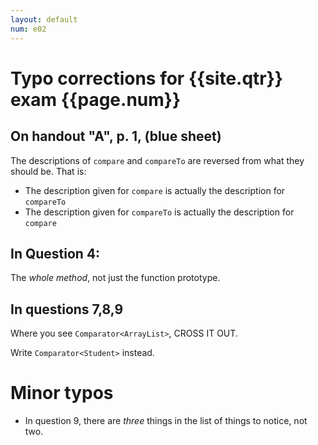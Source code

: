 ```yaml
---
layout: default
num: e02
---
```


# Typo corrections for {{site.qtr}} exam {{page.num}}

## On handout "A", p. 1, (blue sheet)

The descriptions of `compare` and `compareTo` are reversed from what they should be.  That is:

*    The description given for `compare` is actually the description for `compareTo`
*    The description given for `compareTo` is actually the description for `compare`

## In Question 4:
The *whole method*, not just the function prototype.

## In questions 7,8,9

Where you see `Comparator<ArrayList>`, CROSS IT OUT.

Write `Comparator<Student>` instead.


# Minor typos
* In question 9, there are *three* things in the list of things to notice, not two.

<div style="display:none;">
http://ucsb-cs56-m16.github.io/exam/e02/typos/
</div>
